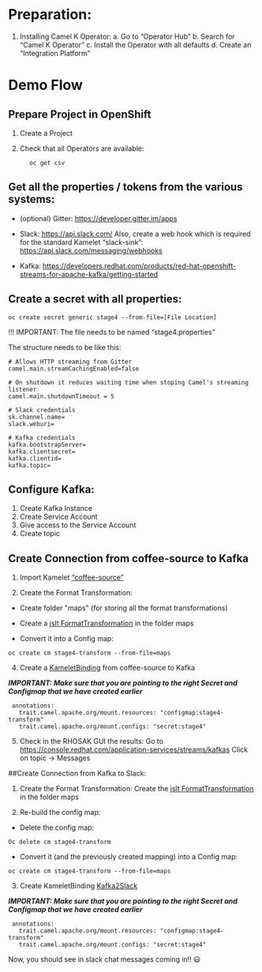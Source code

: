 # Preparation:
1. Installing Camel K Operator:
    a. Go to “Operator Hub” 
    b. Search for “Camel K Operator”
    c. Install the Operator with all defaults
    d. Create an “Integration Platform”

# Demo Flow

## Prepare Project in OpenShift
1. Create a Project

2. Check that all Operators are available:
```
      oc get csv
```

## Get all the properties / tokens from the various systems:
- (optional) Gitter: https://developer.gitter.im/apps
- Slack: https://api.slack.com/
  Also, create a web hook which is required for the standard Kamelet “slack-sink”: https://api.slack.com/messaging/webhooks

- Kafka: https://developers.redhat.com/products/red-hat-openshift-streams-for-apache-kafka/getting-started


## Create a secret with all properties:
```
oc create secret generic stage4 --from-file=[File Location]
```

!!! IMPORTANT: The file needs to be named “stage4.properties”

The structure needs to be like this:
```
# Allows HTTP streaming from Gitter
camel.main.streamCachingEnabled=false

# On shutdown it reduces waiting time when stoping Camel's streaming listener
camel.main.shutdownTimeout = 5

# Slack credentials
sk.channel.name=
slack.weburi=

# Kafka credentials
kafka.bootstrapServer=
kafka.clientsecret=
kafka.clientid=
kafka.topic=
```


## Configure Kafka:
1. Create Kafka Instance
2. Create Service Account   
3. Give access to the Service Account
4. Create topic

## Create Connection from coffee-source to Kafka
1. Import Kamelet [“coffee-source”](https://raw.githubusercontent.com/skraft-redhat/micro-demo-architecture-repo/main/camelk/coffee2kafka/Kamelets/coffee-source.yaml) 

2. Create the Format Transformation:
- Create folder "maps" (for storing all the format transformations)

- Create a [jslt FormatTransformation](https://raw.githubusercontent.com/skraft-redhat/micro-demo-architecture-repo/main/camelk/coffee2kafka/maps/coffee2k.jslt) in the folder maps

- Convert it into a Config map:
```
oc create cm stage4-transform --from-file=maps
```

4. Create a [KameletBinding](https://raw.githubusercontent.com/skraft-redhat/micro-demo-architecture-repo/main/camelk/coffee2kafka/flows/coffee2k.yaml) from coffee-source to Kafka


**_IMPORTANT: Make sure that you are pointing to the right Secret and Configmap that we have created earlier_**

```
 annotations:
   trait.camel.apache.org/mount.resources: "configmap:stage4-transform"
   trait.camel.apache.org/mount.configs: "secret:stage4"
```

5. Check in the RHOSAK GUI the results:
Go to https://console.redhat.com/application-services/streams/kafkas
Click on topic -> Messages


##Create Connection from Kafka to Slack:
1. Create the Format Transformation:
Create the [jslt FormatTransformation](https://raw.githubusercontent.com/skraft-redhat/micro-demo-architecture-repo/main/camelk/coffee2kafka/maps/coffee2k.jslt) in the folder maps

2. Re-build the config map:

- Delete the config map:

```
Oc delete cm stage4-transform
```

- Convert it (and the previously created mapping) into a Config map:
```
oc create cm stage4-transform --from-file=maps
```

3. Create KameletBinding [Kafka2Slack](https://raw.githubusercontent.com/skraft-redhat/micro-demo-architecture-repo/main/camelk/coffee2kafka/maps/coffee2k.jslt)

**_IMPORTANT:
 Make sure that you are pointing to the right Secret and Configmap that we have created earlier_**

```
 annotations:
   trait.camel.apache.org/mount.resources: "configmap:stage4-transform"
   trait.camel.apache.org/mount.configs: "secret:stage4"
```

Now, you should see in slack chat messages coming in!!
:smiley:
